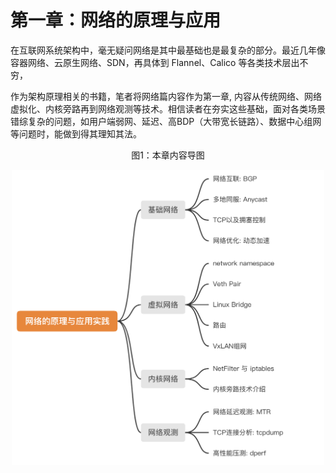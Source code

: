 # 第一章：网络的原理与应用

在互联网系统架构中，毫无疑问网络是其中最基础也是最复杂的部分。最近几年像容器网络、云原生网络、SDN，再具体到 Flannel、Calico 等各类技术层出不穷，

作为架构原理相关的书籍，笔者将网络篇内容作为第一章, 内容从传统网络、网络虚拟化、内核旁路再到网络观测等技术。相信读者在夯实这些基础，面对各类场景错综复杂的问题，如用户端弱网、延迟、高BDP（大带宽长链路）、数据中心组网等问题时，能做到得其理知其法。


<div  align="center">
	<p>图1：本章内容导图 </p>
	<img src="../../assets/guide.png" width = "500"  align=center />
</div>

